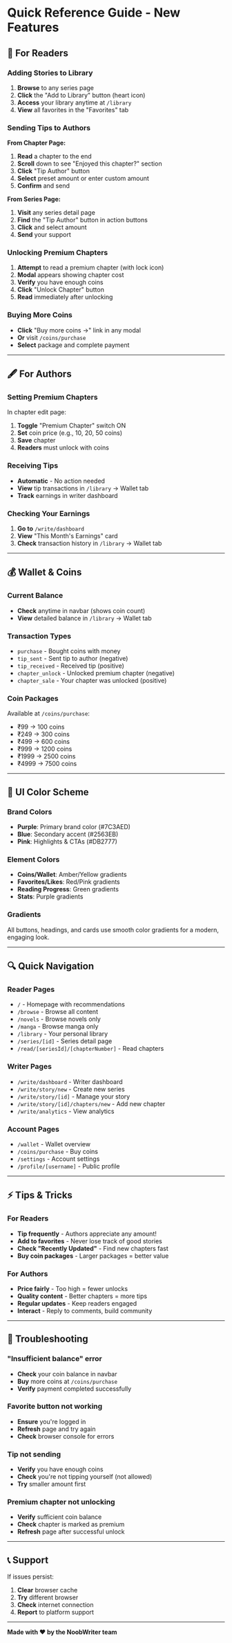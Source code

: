 # Quick Reference Guide - New Features

## 🎯 For Readers

### Adding Stories to Library
1. **Browse** to any series page
2. **Click** the "Add to Library" button (heart icon)
3. **Access** your library anytime at `/library`
4. **View** all favorites in the "Favorites" tab

### Sending Tips to Authors
**From Chapter Page:**
1. **Read** a chapter to the end
2. **Scroll** down to see "Enjoyed this chapter?" section
3. **Click** "Tip Author" button
4. **Select** preset amount or enter custom amount
5. **Confirm** and send

**From Series Page:**
1. **Visit** any series detail page
2. **Find** the "Tip Author" button in action buttons
3. **Click** and select amount
4. **Send** your support

### Unlocking Premium Chapters
1. **Attempt** to read a premium chapter (with lock icon)
2. **Modal** appears showing chapter cost
3. **Verify** you have enough coins
4. **Click** "Unlock Chapter" button
5. **Read** immediately after unlocking

### Buying More Coins
- **Click** "Buy more coins →" link in any modal
- **Or** visit `/coins/purchase`
- **Select** package and complete payment

---

## 🖋️ For Authors

### Setting Premium Chapters
In chapter edit page:
1. **Toggle** "Premium Chapter" switch ON
2. **Set** coin price (e.g., 10, 20, 50 coins)
3. **Save** chapter
4. **Readers** must unlock with coins

### Receiving Tips
- **Automatic** - No action needed
- **View** tip transactions in `/library` → Wallet tab
- **Track** earnings in writer dashboard

### Checking Your Earnings
1. **Go to** `/write/dashboard`
2. **View** "This Month's Earnings" card
3. **Check** transaction history in `/library` → Wallet tab

---

## 💰 Wallet & Coins

### Current Balance
- **Check** anytime in navbar (shows coin count)
- **View** detailed balance in `/library` → Wallet tab

### Transaction Types
- `purchase` - Bought coins with money
- `tip_sent` - Sent tip to author (negative)
- `tip_received` - Received tip (positive)
- `chapter_unlock` - Unlocked premium chapter (negative)
- `chapter_sale` - Your chapter was unlocked (positive)

### Coin Packages
Available at `/coins/purchase`:
- ₹99 → 100 coins
- ₹249 → 300 coins
- ₹499 → 600 coins
- ₹999 → 1200 coins
- ₹1999 → 2500 coins
- ₹4999 → 7500 coins

---

## 🎨 UI Color Scheme

### Brand Colors
- **Purple**: Primary brand color (#7C3AED)
- **Blue**: Secondary accent (#2563EB)
- **Pink**: Highlights & CTAs (#DB2777)

### Element Colors
- **Coins/Wallet**: Amber/Yellow gradients
- **Favorites/Likes**: Red/Pink gradients
- **Reading Progress**: Green gradients
- **Stats**: Purple gradients

### Gradients
All buttons, headings, and cards use smooth color gradients for a modern, engaging look.

---

## 🔍 Quick Navigation

### Reader Pages
- `/` - Homepage with recommendations
- `/browse` - Browse all content
- `/novels` - Browse novels only
- `/manga` - Browse manga only
- `/library` - Your personal library
- `/series/[id]` - Series detail page
- `/read/[seriesId]/[chapterNumber]` - Read chapters

### Writer Pages
- `/write/dashboard` - Writer dashboard
- `/write/story/new` - Create new series
- `/write/story/[id]` - Manage your story
- `/write/story/[id]/chapters/new` - Add new chapter
- `/write/analytics` - View analytics

### Account Pages
- `/wallet` - Wallet overview
- `/coins/purchase` - Buy coins
- `/settings` - Account settings
- `/profile/[username]` - Public profile

---

## ⚡ Tips & Tricks

### For Readers
- **Tip frequently** - Authors appreciate any amount!
- **Add to favorites** - Never lose track of good stories
- **Check "Recently Updated"** - Find new chapters fast
- **Buy coin packages** - Larger packages = better value

### For Authors
- **Price fairly** - Too high = fewer unlocks
- **Quality content** - Better chapters = more tips
- **Regular updates** - Keep readers engaged
- **Interact** - Reply to comments, build community

---

## 🐛 Troubleshooting

### "Insufficient balance" error
- **Check** your coin balance in navbar
- **Buy** more coins at `/coins/purchase`
- **Verify** payment completed successfully

### Favorite button not working
- **Ensure** you're logged in
- **Refresh** page and try again
- **Check** browser console for errors

### Tip not sending
- **Verify** you have enough coins
- **Check** you're not tipping yourself (not allowed)
- **Try** smaller amount first

### Premium chapter not unlocking
- **Verify** sufficient coin balance
- **Check** chapter is marked as premium
- **Refresh** page after successful unlock

---

## 📞 Support

If issues persist:
1. **Clear** browser cache
2. **Try** different browser
3. **Check** internet connection
4. **Report** to platform support

---

**Made with ❤️ by the NoobWriter team**
